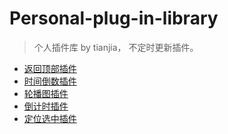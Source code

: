 Personal-plug-in-library
==========
> 个人插件库 by tianjia， 不定时更新插件。
- [返回顶部插件](https://github.com/tianjiax/Personal-plug-in-library/tree/master/back-top)
- [时间倒数插件](https://github.com/tianjiax/Personal-plug-in-library/tree/master/Time-reciprocal)
- [轮播图插件](https://github.com/tianjiax/Personal-plug-in-library/tree/master/Full-screen-slide)
- [倒计时插件](https://github.com/tianjiax/Personal-plug-in-library/tree/master/Count-down)
- [定位选中插件](https://github.com/tianjiax/Personal-plug-in-library/tree/master/Location-select)


